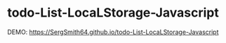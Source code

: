 # todo-List-LocaLStorage-Javascript

DEMO: https://SergSmith64.github.io/todo-List-LocaLStorage-Javascript